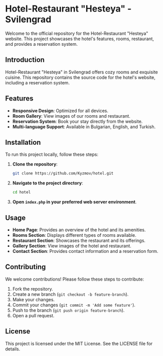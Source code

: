 # Hotel-Restaurant "Hesteya" - Svilengrad

Welcome to the official repository for the Hotel-Restaurant "Hesteya" website. This project showcases the hotel's features, rooms, restaurant, and provides a reservation system.



## Introduction

Hotel-Restaurant "Hesteya" in Svilengrad offers cozy rooms and exquisite cuisine. This repository contains the source code for the hotel's website, including a reservation system.

## Features

- **Responsive Design**: Optimized for all devices.
- **Room Gallery**: View images of our rooms and restaurant.
- **Reservation System**: Book your stay directly from the website.
- **Multi-language Support**: Available in Bulgarian, English, and Turkish.

## Installation

To run this project locally, follow these steps:

1. **Clone the repository**:
    ```bash
    git clone https://github.com/Kyzmov/hotel.git
    ```
2. **Navigate to the project directory**:
    ```bash
    cd hotel
    ```
3. **Open `index.php` in your preferred web server environment**.

## Usage

- **Home Page**: Provides an overview of the hotel and its amenities.
- **Rooms Section**: Displays different types of rooms available.
- **Restaurant Section**: Showcases the restaurant and its offerings.
- **Gallery Section**: View images of the hotel and restaurant.
- **Contact Section**: Provides contact information and a reservation form.

## Contributing

We welcome contributions! Please follow these steps to contribute:

1. Fork the repository.
2. Create a new branch (`git checkout -b feature-branch`).
3. Make your changes.
4. Commit your changes (`git commit -m 'Add some feature'`).
5. Push to the branch (`git push origin feature-branch`).
6. Open a pull request.

## License

This project is licensed under the MIT License. See the LICENSE file for details.


